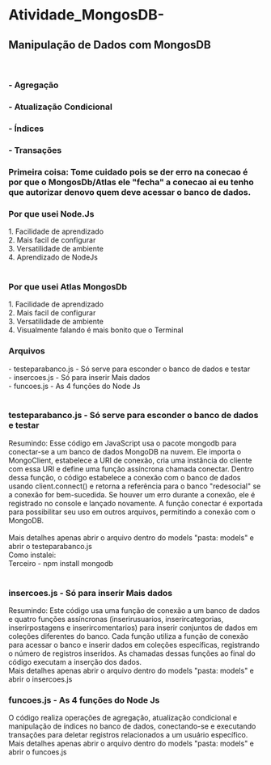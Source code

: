 # Atividade_MongosDB-
<h2>Manipulação de Dados com MongosDB</h2> 
<br>
<h3>- Agregação</h3>
<h3>- Atualização Condicional<h3>
<h3>- Índices</h3> 
<h3>- Transações</h3>

<h3>Primeira coisa: Tome cuidado pois se der erro na conecao é por que o MongosDb/Atlas ele "fecha" a conecao ai eu tenho que autorizar denovo quem deve acessar o banco de dados.</h3>

<h3>Por que usei Node.Js</h3>
1. Facilidade de aprendizado <br>
2. Mais facil de configurar <br>
3. Versatilidade de ambiente <br>
4. Aprendizado de NodeJs <br>
<br>
<h3>Por que usei Atlas MongosDb</h3>
1. Facilidade de aprendizado <br>
2. Mais facil de configurar <br>
3. Versatilidade de ambiente <br>
4. Visualmente falando é mais bonito que o Terminal <br>

<h3>Arquivos</h3>
- testeparabanco.js - Só serve para esconder o banco de dados e testar <br>
- insercoes.js - Só para inserir Mais dados <br>
- funcoes.js - As 4 funções do Node Js <br>
<br>
<h3>testeparabanco.js - Só serve para esconder o banco de dados e testar </h3>
Resumindo: Esse código em JavaScript usa o pacote mongodb para conectar-se a um banco de dados MongoDB na nuvem. Ele importa o MongoClient, estabelece a URI de conexão, cria uma instância do cliente com essa URI e define uma função assíncrona chamada conectar. Dentro dessa função, o código estabelece a conexão com o banco de dados usando client.connect() e retorna a referência para o banco "redesocial" se a conexão for bem-sucedida. Se houver um erro durante a conexão, ele é registrado no console e lançado novamente. A função conectar é exportada para possibilitar seu uso em outros arquivos, permitindo a conexão com o MongoDB.
<br>
<br>
Mais detalhes apenas abrir o arquivo dentro do models "pasta: models" e abrir o testeparabanco.js
<br>
Como instalei:<br>
Terceiro - npm install mongodb
<br>
<br>
<h3>insercoes.js - Só para inserir Mais dados</h3>
Resumindo: Este código usa uma função de conexão a um banco de dados e quatro funções assíncronas (inserirusuarios, inserircategorias, inserirpostagens e inserircomentarios) para inserir conjuntos de dados em coleções diferentes do banco. Cada função utiliza a função de conexão para acessar o banco e inserir dados em coleções específicas, registrando o número de registros inseridos. As chamadas dessas funções ao final do código executam a inserção dos dados.
<br>
Mais detalhes apenas abrir o arquivo dentro do models "pasta: models" e abrir o insercoes.js

<h3>funcoes.js - As 4 funções do Node Js</h3>
O código realiza operações de agregação, atualização condicional e manipulação de índices no banco de dados, conectando-se e executando transações para deletar registros relacionados a um usuário específico.
<br>
Mais detalhes apenas abrir o arquivo dentro do models "pasta: models" e abrir o funcoes.js

